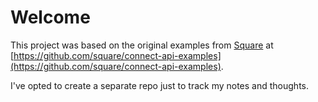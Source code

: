 # Welcome

This project was based on the original examples from [Square](https://squareup.com/us/en) at [https://github.com/square/connect-api-examples](https://github.com/square/connect-api-examples). 

I've opted to create a separate repo just to track my notes and thoughts.
